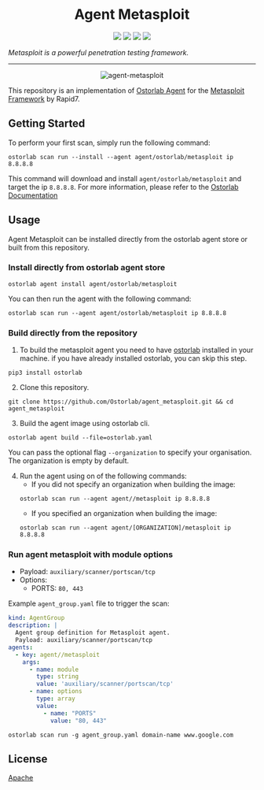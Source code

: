 <h1 align="center">Agent Metasploit</h1>

<p align="center">
<img src="https://img.shields.io/badge/License-Apache_2.0-brightgreen.svg">
<img src="https://img.shields.io/github/languages/top/ostorlab/agent_metasploit">
<img src="https://img.shields.io/github/stars/ostorlab/agent_metasploit">
<img src="https://img.shields.io/badge/PRs-welcome-brightgreen.svg">
</p>

_Metasploit is a powerful penetration testing framework._

---

<p align="center">
<img src="https://github.com/Ostorlab/agent_metasploit/blob/main/images/logo.png" alt="agent-metasploit" />
</p>

This repository is an implementation of [Ostorlab Agent](https://pypi.org/project/ostorlab/) for the [Metasploit Framework](https://github.com/rapid7/metasploit-framework) by Rapid7.

## Getting Started
To perform your first scan, simply run the following command:
```shell
ostorlab scan run --install --agent agent/ostorlab/metasploit ip 8.8.8.8
``` 

This command will download and install `agent/ostorlab/metasploit` and target the ip `8.8.8.8`.
For more information, please refer to the [Ostorlab Documentation](https://github.com/Ostorlab/ostorlab/blob/main/README.md)


## Usage

Agent Metasploit can be installed directly from the ostorlab agent store or built from this repository.

 ### Install directly from ostorlab agent store

 ```shell
 ostorlab agent install agent/ostorlab/metasploit
 ```

You can then run the agent with the following command:
```shell
ostorlab scan run --agent agent/ostorlab/metasploit ip 8.8.8.8
```


### Build directly from the repository

 1. To build the metasploit agent you need to have [ostorlab](https://pypi.org/project/ostorlab/) installed in your machine.  if you have already installed ostorlab, you can skip this step.

```shell
pip3 install ostorlab
```

 2. Clone this repository.

```shell
git clone https://github.com/Ostorlab/agent_metasploit.git && cd agent_metasploit
```

 3. Build the agent image using ostorlab cli.

 ```shell
 ostorlab agent build --file=ostorlab.yaml
 ```

 You can pass the optional flag `--organization` to specify your organisation. The organization is empty by default.

 4. Run the agent using on of the following commands:
	 * If you did not specify an organization when building the image:
    ```shell
    ostorlab scan run --agent agent//metasploit ip 8.8.8.8
    ```
	 * If you specified an organization when building the image:
    ```shell
    ostorlab scan run --agent agent/[ORGANIZATION]/metasploit ip 8.8.8.8
    ```

### Run agent metasploit with module options

- Payload: `auxiliary/scanner/portscan/tcp`
- Options:
  - PORTS: `80, 443`

Example `agent_group.yaml` file to trigger the scan:

```yaml
kind: AgentGroup
description: | 
  Agent group definition for Metasploit agent.
  Payload: auxiliary/scanner/portscan/tcp
agents:
  - key: agent//metasploit
    args:
      - name: module
        type: string
        value: 'auxiliary/scanner/portscan/tcp'
      - name: options
        type: array
        value:
          - name: "PORTS"
            value: "80, 443"
```

`ostorlab scan run -g agent_group.yaml domain-name www.google.com`

## License
[Apache](./LICENSE)
